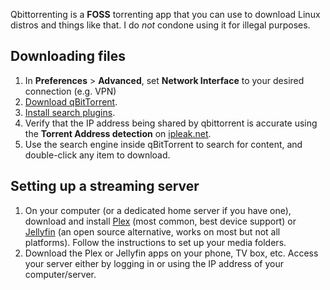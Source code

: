 Qbittorrenting is a **FOSS** torrenting app that you can use to download Linux distros and things like that. I do *not* condone using it for illegal purposes.

## Downloading files
1. In **Preferences** > **Advanced**, set **Network Interface** to your desired connection (e.g. VPN) 
2. [Download qBitTorrent](https://www.qbittorrent.org).
3. [Install search plugins](https://github.com/qbittorrent/search-plugins/wiki/Install-search-plugins).
4. Verify that the IP address being shared by qbittorrent is accurate using the **Torrent Address detection** on [ipleak.net](https://ipleak.net). 
5. Use the search engine inside qBitTorrent to search for content, and double-click any item to download.

## Setting up a streaming server
1. On your computer (or a dedicated home server if you have one), download and install [Plex](https://www.plex.tv) (most common, best device support) or [Jellyfin](https://jellyfin.org) (an open source alternative, works on most but not all platforms). Follow the instructions to set up your media folders.
2. Download the Plex or Jellyfin apps on your phone, TV box, etc. Access your server either by logging in or using the IP address of your computer/server.